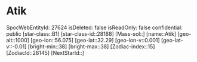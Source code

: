 ﻿---
location: [32.29,56.075,1000]
type: Station
tags:
- astro/Star

---

# Atik

SpocWebEntityId: 27624
isDeleted: false
isReadOnly: false
confidential: public
[star-class::B1]
[star-class-id::28188]
[Mass-sol::]
[name::Atik]
[geo-alt::1000]
[geo-lon::56.075]
[geo-lat::32.29]
[geo-lon-v::0.001]
[geo-lat-v::-0.01]
[bright-min::38]
[bright-max::38]
[Zodiac-index::15]
[ZodiacId::28145]
[NextStarId::]


